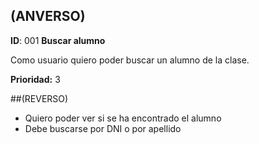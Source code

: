 ## (ANVERSO)

**ID**: 001 **Buscar alumno**

Como usuario quiero poder buscar un alumno de la clase.

**Prioridad:** 3

##(REVERSO)

* Quiero poder ver si se ha encontrado el alumno
* Debe buscarse por DNI o por apellido
